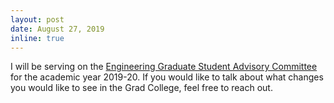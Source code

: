 ```yaml
---
layout: post
date: August 27, 2019
inline: true
---
```


I will be serving on the <a href="https://publish.illinois.edu/engr-egsac/">Engineering Graduate Student Advisory Committee</a> for the academic year 2019-20. If you would like to talk about what changes you would like to see in the Grad College, feel free to reach out.